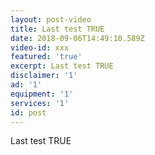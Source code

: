 ```yaml
---
layout: post-video
title: Last test TRUE
date: 2018-09-06T14:49:10.589Z
video-id: xxx
featured: 'true'
excerpt: Last test TRUE
disclaimer: '1'
ad: '1'
equipment: '1'
services: '1'
id: post
---
```

Last test TRUE

